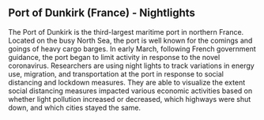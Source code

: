 ## Port of Dunkirk (France) - Nightlights
 

The Port of Dunkirk is the third-largest maritime port in northern France. Located on the busy North Sea, the port is well known for the comings and goings of heavy cargo barges. In early March, following French government guidance, the port began to limit activity in response to the novel coronavirus. Researchers are using night lights to track variations in energy use, migration, and transportation at the port in response to social distancing and lockdown measures. They are able to visualize the extent social distancing measures impacted various economic activities based on whether light pollution increased or decreased, which highways were shut down, and which cities stayed the same. 
